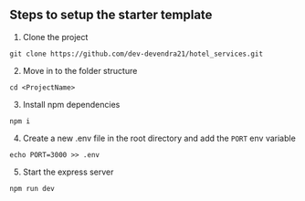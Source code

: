 ## Steps to setup the starter template

1. Clone the project

```
git clone https://github.com/dev-devendra21/hotel_services.git
```

2. Move in to the folder structure

```
cd <ProjectName>
```

3. Install npm dependencies

```
npm i
```

4. Create a new .env file in the root directory and add the `PORT` env variable

```
echo PORT=3000 >> .env
```

5. Start the express server

```
npm run dev
```
